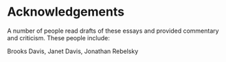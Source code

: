 Acknowledgements
================

A number of people read drafts of these essays and provided commentary
and criticism.  These people include:

Brooks Davis,
Janet Davis,
Jonathan Rebelsky
